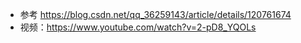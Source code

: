 - 参考 https://blog.csdn.net/qq_36259143/article/details/120761674
- 视频：https://www.youtube.com/watch?v=2-pD8_YQOLs
